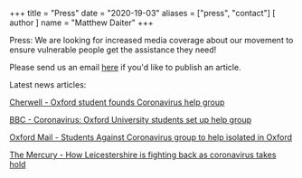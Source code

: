 +++
title = "Press"
date = "2020-19-03"
aliases = ["press", "contact"]
[ author ]
  name = "Matthew Daiter"
+++

Press: We are looking for increased media coverage about our movement to ensure vulnerable people get the assistance they need!

Please send us an email [here](mailto:studentsagainstcorona@gmail.com?Subject:Press%20Inquiries%20About%20Students%20Against%20Corona) if you'd like to publish an article.

Latest news articles:

[Cherwell - Oxford student founds Coronavirus help group](https://cherwell.org/2020/03/19/oxford-student-founds-coronavirus-help-group/)

[BBC - Coronavirus: Oxford University students set up help group](https://www.bbc.co.uk/news/uk-england-oxfordshire-51946854)

[Oxford Mail - Students Against Coronavirus group to help isolated in Oxford](https://www.oxfordmail.co.uk/news/18314684.students-corona-group-set-oxford-help-isolated/)

[The Mercury - How Leicestershire is fighting back as coronavirus takes hold](https://www.leicestermercury.co.uk/news/local-news/how-leicestershire-fighting-back-coronavirus-3955429)